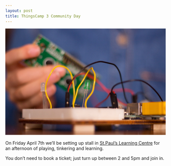 ```yaml
---
layout: post
title: ThingsCamp 3 Community Day
---
```


<img src="/images/IMG_0042.jpg">

On Friday April 7th we’ll be setting up stall in [St.Paul’s Learning Centre](http://www.stpaulslc.co.uk/) for an afternoon of playing, tinkering and learning.

You don’t need to book a ticket; just turn up between 2 and 5pm and join in.

